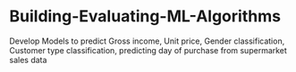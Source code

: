 # Building-Evaluating-ML-Algorithms
Develop Models to predict Gross income, Unit price, Gender classification, Customer type classification, predicting day of purchase from supermarket sales data
